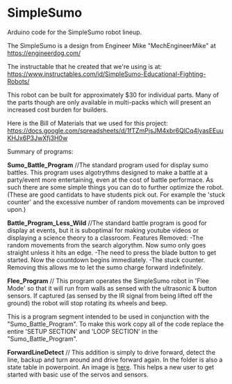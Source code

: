 # SimpleSumo
Arduino code for the SimpleSumo robot lineup.

The SimpleSumo is a design from Engineer Mike "MechEngineerMike" at https://engineerdog.com/

The instructable that he created that we're using is at: https://www.instructables.com/id/SimpleSumo-Educational-Fighting-Robots/

This robot can be built for approximately $30 for individual parts. Many of the parts though are only available in multi-packs which will present an increased cost burden for builders.

Here is the Bill of Materials that we used for this project: https://docs.google.com/spreadsheets/d/1fTZmPjsJM4xbr6QlCq4lyasEEuuKHJx6P3JwXfj3H0w

Summary of programs:

**Sumo_Battle_Program**
//The standard program used for display sumo battles. This program uses algotrythms designed to make a battle at a party/event more entertaining, even at the cost of battle performace. As such there are some simple things you can do to further optimize the robot. (These are good cantidats to have students pick out. For example the 'stuck counter' and the excessive number of random movements can be improved upon.)


**Battle_Program_Less_Wild**
//The standard battle program is good for display at events, but it is suboptimal for making youtube videos or displaying a science theory to a classroom. 
Features Removed:
 -The random movements from the search algorythm. Now sumo only goes straight unless it hits an edge.
 -The need to press the blade button to get started. Now the countdown begins immediately.
 -The stuck counter.   Removing this allows me to let the sumo charge forward indefinitely.


**Flee_Program**
 // This program operates the SimpleSumo robot in 'Flee Mode' so that it will run from walls as sensed with the ultrasonic & button sensors. If captured (as sensed by the IR signal from being lifted off the ground) the robot will stop rotating its wheels and beep.	
   
   This is a program segment intended to be used in conjunction with the "Sumo_Battle_Program". To make this work copy all of the code replace the entire 'SETUP SECTION' and 'LOOP SECTION' in the "Sumo_Battle_Program".

**ForwardLineDetect**
// This addition is simply to drive forward, detect the line, backup and turn around and drive forward again.  In the folder is also a state table in powerpoint. An image is [here](./ForwardLineDetect/ForwardLineDetectStateFlowChart.png).  This helps a new user to get started with basic use of the servos and sensors.